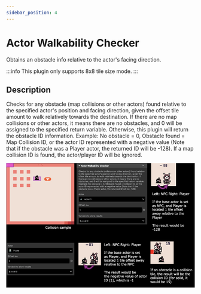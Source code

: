 ```yaml
---
sidebar_position: 4
---
```


# Actor Walkability Checker

Obtains an obstacle info relative to the actor's facing direction.

:::info
This plugin only supports 8x8 tile size mode.
:::

## Description

Checks for any obstacle (map collisions or other actors) found relative to the specified actor's position and facing direction, given the offset tile amount to walk relatively towards the destination. If there are no map collisions or other actors, it means there are no obstacles, and 0 will be assigned to the specified return variable. Otherwise, this plugin will return the obstacle ID information. Example: No obstacle = 0, Obstacle found = Map Collision ID, or the actor ID represented with a negative value (Note that if the obstacle was a Player actor, the returned ID will be -128). If a map collision ID is found, the actor/player ID will be ignored.

![Actor Walkability Checker Description](./docs-extras/img/actor_walkability_checker/actor_walkability_checker_description.png)
